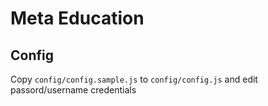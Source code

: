 # Meta Education

## Config

Copy `config/config.sample.js` to `config/config.js` and edit passord/username credentials
